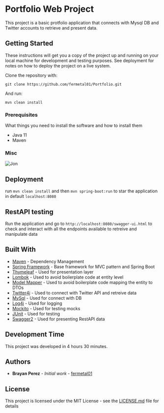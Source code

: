 # Portfolio Web Project

This project is a basic protfolio application that connects with Mysql DB and Twitter accounts to retrieve and present data.

## Getting Started

These instructions will get you a copy of the project up and running on your local machine for development and testing purposes. See deployment for notes on how to deploy the project on a live system.

Clone the repository with:

```
git clone https://github.com/fermetal01/Portfolio.git
```
And run:
```
mvn clean install
```


### Prerequisites

What things you need to install the software and how to install them
- Java 11
- Maven

### Misc

![Jon](https://user-images.githubusercontent.com/17125357/79713707-3be73400-8294-11ea-87fb-a562e4c45908.PNG)


## Deployment

run `mvn clean install` and then `mvn spring-boot:run` to star the application in default `localhost:8080`

## RestAPI testing

Run the application and go to `http://localhost:8080/swagger-ui.html` to check and interact with all the endpoints available to retreive and manipulate data

## Built With

* [Maven](https://maven.apache.org/) - Dependency Management
* [Spring Framework](https://spring.io/) - Base framework for MVC pattern and Spring Boot
* [Thymeleaf](https://www.thymeleaf.org/) - Used for presentation layer
* [Lombok](https://projectlombok.org/) - Used to avoid boilerplate code at entity level
* [Model Mapper](http://modelmapper.org/) - Used to avoid boilerplate code mapping the entity to DTOs
* [Twitter4j](http://twitter4j.org/en/) - Used to connect with Twitter API and retreive data
* [MySql](https://www.mysql.com/) - Used for connect with DB
* [Log4j](https://logging.apache.org/log4j/2.x/) - Used for logging
* [Mockito](https://site.mockito.org/) - Used for testing mocks
* [JUnit](https://junit.org/junit5/) - Used for testing
* [Swagger2](https://junit.org/junit5/) - Used for presenting RestAPI data

## Development Time

This project was developed in 4 hours 30 minutes.

## Authors

* **Brayan Perez** - *Initial work* - [fermetal01](https://github.com/fermetal01)

## License

This project is licensed under the MIT License - see the [LICENSE.md](LICENSE.md) file for details
